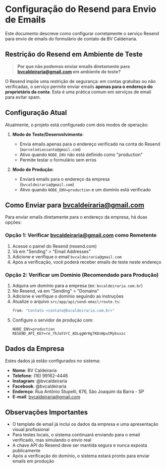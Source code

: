 # Configuração do Resend para Envio de Emails

Este documento descreve como configurar corretamente o serviço Resend para envio de emails do formulário de contato da BV Caldeiraria.

## Restrição do Resend em Ambiente de Teste

> **Por que não podemos enviar emails diretamente para bvcaldeiraria@gmail.com em ambiente de teste?**

O Resend impõe uma restrição de segurança: em contas gratuitas ou não verificadas, o serviço permite enviar emails **apenas para o endereço do proprietário da conta**. Esta é uma prática comum em serviços de email para evitar spam.

## Configuração Atual

Atualmente, o projeto está configurado com dois modos de operação:

1. **Modo de Teste/Desenvolvimento**: 
   - Envia emails apenas para o endereço verificado na conta do Resend (`marcelodiassanto@gmail.com`)
   - Ativo quando `NODE_ENV` não está definido como "production"
   - Permite testar o formulário sem erros

2. **Modo de Produção**: 
   - Enviará emails para o endereço da empresa (`bvcaldeiraria@gmail.com`)
   - Ativo quando `NODE_ENV=production` e um domínio está verificado

## Como Enviar para bvcaldeiraria@gmail.com

Para enviar emails diretamente para o endereço da empresa, há duas opções:

### Opção 1: Verificar bvcaldeiraria@gmail.com como Remetente

1. Acesse o painel do Resend (resend.com)
2. Vá em "Sending" > "Email Addresses"
3. Adicione e verifique o email `bvcaldeiraria@gmail.com`
4. Após a verificação, você poderá receber emails de teste neste endereço

### Opção 2: Verificar um Domínio (Recomendado para Produção)

1. Adquira um domínio para a empresa (ex: `bvcaldeiraria.com.br`)
2. No Resend, vá em "Sending" > "Domains"
3. Adicione e verifique o domínio seguindo as instruções
4. Atualize o arquivo `src/app/api/send-email/route.ts`:
   ```typescript
   from: "Contato <contato@bvcaldeiraria.com.br>"
   ```
5. Configure o servidor de produção com:
   ```
   NODE_ENV=production
   RESEND_API_KEY=re_7hJatVrC_ADLqgWrHg7KDsWputMybxxzc
   ```

## Dados da Empresa

Estes dados já estão configurados no sistema:

- **Nome**: BV Caldeiraria
- **Telefone**: (16) 99162-4446
- **Instagram**: @bvcaldeiraria
- **Facebook**: @bvcaldeiraria
- **Endereço**: Rua Antônio Stupelli, 676, São Joaquim da Barra - SP
- **E-mail**: bvcaldeiraria@gmail.com

## Observações Importantes

- O template de email já inclui os dados da empresa e uma apresentação visual profissional
- Para testes locais, o sistema continuará enviando para o email verificado, mas simulando o envio real
- A chave API do Resend deve ser mantida segura e nunca exposta publicamente
- Após a verificação do domínio, o sistema estará pronto para enviar emails em produção 
